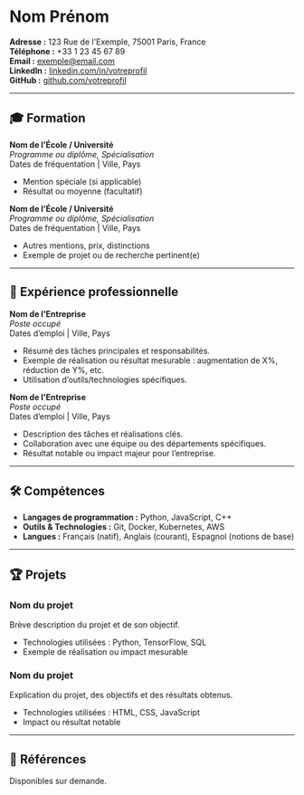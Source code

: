 # Nom Prénom

**Adresse :** 123 Rue de l'Exemple, 75001 Paris, France  
**Téléphone :** +33 1 23 45 67 89  
**Email :** exemple@email.com  
**LinkedIn :** [linkedin.com/in/votreprofil](https://linkedin.com/in/votreprofil)  
**GitHub :** [github.com/votreprofil](https://github.com/votreprofil)

---

## 🎓 Formation

**Nom de l'École / Université**  
_Programme ou diplôme, Spécialisation_  
Dates de fréquentation | Ville, Pays

- Mention spéciale (si applicable)
- Résultat ou moyenne (facultatif)

**Nom de l'École / Université**  
_Programme ou diplôme, Spécialisation_  
Dates de fréquentation | Ville, Pays

- Autres mentions, prix, distinctions
- Exemple de projet ou de recherche pertinent(e)

---

## 💼 Expérience professionnelle

**Nom de l'Entreprise**  
_Poste occupé_  
Dates d’emploi | Ville, Pays

- Résumé des tâches principales et responsabilités.
- Exemple de réalisation ou résultat mesurable : augmentation de X%, réduction de Y%, etc.
- Utilisation d’outils/technologies spécifiques.

**Nom de l'Entreprise**  
_Poste occupé_  
Dates d’emploi | Ville, Pays

- Description des tâches et réalisations clés.
- Collaboration avec une équipe ou des départements spécifiques.
- Résultat notable ou impact majeur pour l’entreprise.

---

## 🛠 Compétences

- **Langages de programmation :** Python, JavaScript, C++
- **Outils & Technologies :** Git, Docker, Kubernetes, AWS
- **Langues :** Français (natif), Anglais (courant), Espagnol (notions de base)

---

## 🏆 Projets

### Nom du projet
Brève description du projet et de son objectif.

- Technologies utilisées : Python, TensorFlow, SQL
- Exemple de réalisation ou impact mesurable

### Nom du projet
Explication du projet, des objectifs et des résultats obtenus.

- Technologies utilisées : HTML, CSS, JavaScript
- Impact ou résultat notable

---

## 👥 Références

Disponibles sur demande.
